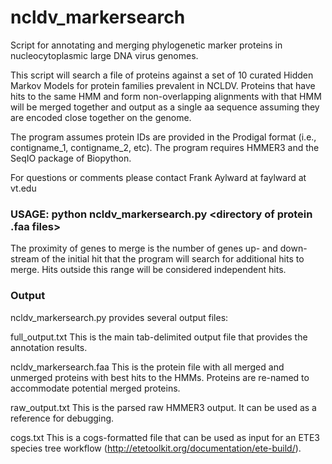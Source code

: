 # ncldv_markersearch
Script for annotating and merging phylogenetic marker proteins in nucleocytoplasmic large DNA virus genomes. 

This script will search a file of proteins against a set of 10 curated Hidden Markov Models for protein families prevalent in NCLDV. Proteins that have hits to the same HMM and form non-overlapping alignments with that HMM will be merged together and output as a single aa sequence assuming they are encoded close together on the genome. 

The program assumes protein IDs are provided in the Prodigal format (i.e., contigname_1, contigname_2, etc). 
The program requires HMMER3 and the SeqIO package of Biopython. 

For questions or comments please contact Frank Aylward at faylward at vt.edu

### USAGE: python ncldv_markersearch.py <directory of protein .faa files> <proximity of genes to merge>

The proximity of genes to merge is the number of genes up- and down-stream of the initial hit that the program will search for additional hits to merge. Hits outside this range will be considered independent hits. 

### Output
ncldv_markersearch.py provides several output files:

full_output.txt         This is the main tab-delimited output file that provides the annotation results. 

ncldv_markersearch.faa  This is the protein file with all merged and unmerged proteins with best hits to the HMMs. Proteins are re-named to accommodate potential merged proteins. 

raw_output.txt          This is the parsed raw HMMER3 output. It can be used as a reference for debugging. 

cogs.txt                This is a cogs-formatted file that can be used as input for an ETE3 species tree workflow 
(http://etetoolkit.org/documentation/ete-build/).

